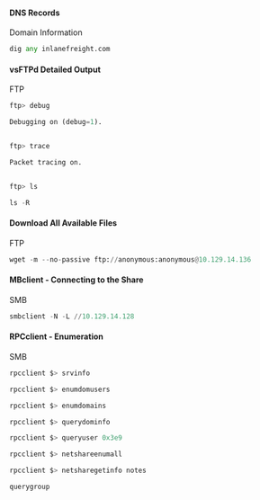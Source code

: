 #### DNS Records

Domain Information

```python
dig any inlanefreight.com
```

#### vsFTPd Detailed Output

FTP

```python
ftp> debug

Debugging on (debug=1).


ftp> trace

Packet tracing on.


ftp> ls

ls -R
```

#### Download All Available Files

FTP

```python
wget -m --no-passive ftp://anonymous:anonymous@10.129.14.136
```

#### MBclient - Connecting to the Share

SMB

```python
smbclient -N -L //10.129.14.128
```

#### RPCclient - Enumeration

SMB

```python
rpcclient $> srvinfo

rpcclient $> enumdomusers

rpcclient $> enumdomains

rpcclient $> querydominfo

rpcclient $> queryuser 0x3e9

rpcclient $> netshareenumall

rpcclient $> netsharegetinfo notes

querygroup 
```

